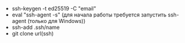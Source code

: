 * ssh-keygen -t ed25519 -C "email"
* eval "ssh-agent -s" (для начала работы требуется запустить ssh-agent (только для Windows)) 
* ssh-add .ssh/name
* git clone url(ssh)
